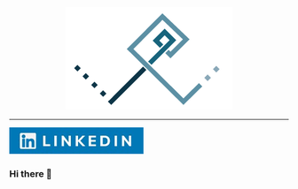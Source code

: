 <p align="center">
  <img src="Logo-persona_Fondo_blanco.png" alt="Logo_personal">
</p>
<p align="center">

---

[![Botón_linkedin](boton_linkedin.jpeg)](https://enlace-de-destino.com](https://www.linkedin.com/in/william-camilo-correa-sandoval-740a3b229/))

### Hi there 👋

<!--
**William-CCS96/William-CCS96** is a ✨ _special_ ✨ repository because its `README.md` (this file) appears on your GitHub profile.

Here are some ideas to get you started:

- 🔭 I’m currently working on ...
- 🌱 I’m currently learning ...
- 👯 I’m looking to collaborate on ...
- 🤔 I’m looking for help with ...
- 💬 Ask me about ...
- 📫 How to reach me: ...
- 😄 Pronouns: ...
- ⚡ Fun fact: ...
-->

